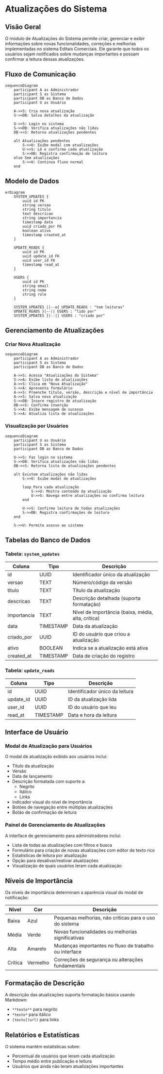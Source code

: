 # Atualizações do Sistema

## Visão Geral

O módulo de Atualizações do Sistema permite criar, gerenciar e exibir informações sobre novas funcionalidades, correções e melhorias implementadas no sistema Editais Comerciais. Ele garante que todos os usuários sejam notificados sobre mudanças importantes e possam confirmar a leitura dessas atualizações.

## Fluxo de Comunicação

```mermaid
sequenceDiagram
    participant A as Administrador
    participant S as Sistema
    participant DB as Banco de Dados
    participant U as Usuário

    A->>S: Cria nova atualização
    S->>DB: Salva detalhes da atualização
    
    U->>S: Login no sistema
    S->>DB: Verifica atualizações não lidas
    DB->>S: Retorna atualizações pendentes
    
    alt Atualizações pendentes
        S->>U: Exibe modal com atualizações
        U->>S: Lê e confirma cada atualização
        S->>DB: Registra confirmação de leitura
    else Sem atualizações
        S->>U: Continua fluxo normal
    end
```

## Modelo de Dados

```mermaid
erDiagram
    SYSTEM_UPDATES {
        uuid id PK
        string versao
        string titulo
        text descricao
        string importancia
        timestamp data
        uuid criado_por FK
        boolean ativo
        timestamp created_at
    }
    
    UPDATE_READS {
        uuid id PK
        uuid update_id FK
        uuid user_id FK
        timestamp read_at
    }
    
    USERS {
        uuid id PK
        string email
        string nome
        string role
    }
    
    SYSTEM_UPDATES ||--o{ UPDATE_READS : "tem leituras"
    UPDATE_READS }|--|| USERS : "lido por"
    SYSTEM_UPDATES }|--|| USERS : "criado por"
```

## Gerenciamento de Atualizações

### Criar Nova Atualização

```mermaid
sequenceDiagram
    participant A as Administrador
    participant S as Sistema
    participant DB as Banco de Dados
    
    A->>S: Acessa "Atualizações do Sistema"
    S->>A: Exibe lista de atualizações
    A->>S: Clica em "Nova Atualização"
    S->>A: Apresenta formulário
    A->>S: Preenche título, versão, descrição e nível de importância
    A->>S: Salva nova atualização
    S->>DB: Insere registro de atualização
    DB->>S: Confirma inserção
    S->>A: Exibe mensagem de sucesso
    S->>A: Atualiza lista de atualizações
```

### Visualização por Usuários

```mermaid
sequenceDiagram
    participant U as Usuário
    participant S as Sistema
    participant DB as Banco de Dados
    
    U->>S: Faz login no sistema
    S->>DB: Verifica atualizações não lidas
    DB->>S: Retorna lista de atualizações pendentes
    
    alt Existem atualizações não lidas
        S->>U: Exibe modal de atualizações
        
        loop Para cada atualização
            S->>U: Mostra conteúdo da atualização
            U->>S: Navega entre atualizações ou confirma leitura
        end
        
        U->>S: Confirma leitura de todas atualizações
        S->>DB: Registra confirmações de leitura
    end
    
    S->>U: Permite acesso ao sistema
```

## Tabelas do Banco de Dados

### Tabela: `system_updates`

| Coluna | Tipo | Descrição |
|--------|------|-----------|
| id | UUID | Identificador único da atualização |
| versao | TEXT | Número/código da versão |
| titulo | TEXT | Título da atualização |
| descricao | TEXT | Descrição detalhada (suporta formatação) |
| importancia | TEXT | Nível de importância (baixa, média, alta, crítica) |
| data | TIMESTAMP | Data da atualização |
| criado_por | UUID | ID do usuário que criou a atualização |
| ativo | BOOLEAN | Indica se a atualização está ativa |
| created_at | TIMESTAMP | Data de criação do registro |

### Tabela: `update_reads`

| Coluna | Tipo | Descrição |
|--------|------|-----------|
| id | UUID | Identificador único da leitura |
| update_id | UUID | ID da atualização lida |
| user_id | UUID | ID do usuário que leu |
| read_at | TIMESTAMP | Data e hora da leitura |

## Interface de Usuário

### Modal de Atualização para Usuários

O modal de atualização exibido aos usuários inclui:

- Título da atualização
- Versão 
- Data de lançamento
- Descrição formatada com suporte a:
  - Negrito
  - Itálico
  - Links
- Indicador visual do nível de importância
- Botões de navegação entre múltiplas atualizações
- Botão de confirmação de leitura

### Painel de Gerenciamento de Atualizações

A interface de gerenciamento para administradores inclui:

- Lista de todas as atualizações com filtros e busca
- Formulário para criação de novas atualizações com editor de texto rico
- Estatísticas de leitura por atualização
- Opção para desativar/reativar atualizações
- Visualização de quais usuários leram cada atualização

## Níveis de Importância

Os níveis de importância determinam a aparência visual do modal de notificação:

| Nível | Cor | Descrição |
|-------|-----|-----------|
| Baixa | Azul | Pequenas melhorias, não críticas para o uso do sistema |
| Média | Verde | Novas funcionalidades ou melhorias significativas |
| Alta | Amarelo | Mudanças importantes no fluxo de trabalho ou interface |
| Crítica | Vermelho | Correções de segurança ou alterações fundamentais |

## Formatação de Descrição

A descrição das atualizações suporta formatação básica usando Markdown:

- `**texto**` para negrito
- `*texto*` para itálico
- `[texto](url)` para links

## Relatórios e Estatísticas

O sistema mantém estatísticas sobre:

- Percentual de usuários que leram cada atualização
- Tempo médio entre publicação e leitura
- Usuários que ainda não leram atualizações importantes
